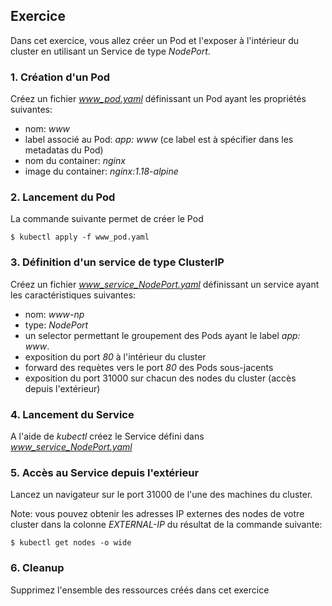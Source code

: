 ## Exercice

Dans cet exercice, vous allez créer un Pod et l'exposer à l'intérieur du cluster en utilisant un Service de type *NodePort*.

### 1. Création d'un Pod

Créez un fichier *www_pod.yaml* définissant un Pod ayant les propriétés suivantes:
- nom: *www*
- label associé au Pod: *app: www* (ce label est à spécifier dans les metadatas du Pod)
- nom du container: *nginx*
- image du container: *nginx:1.18-alpine*

### 2. Lancement du Pod

La commande suivante permet de créer le Pod

```
$ kubectl apply -f www_pod.yaml
```

### 3. Définition d'un service de type ClusterIP

Créez un fichier *www_service_NodePort.yaml* définissant un service ayant les caractéristiques suivantes:
- nom: *www-np*
- type: *NodePort*
- un selector permettant le groupement des Pods ayant le label *app: www*.
- exposition du port *80* à l'intérieur du cluster
- forward des requètes vers le port *80* des Pods sous-jacents
- exposition du port 31000 sur chacun des nodes du cluster (accès depuis l'extérieur)

### 4. Lancement du Service

A l'aide de *kubectl* créez le Service défini dans *www_service_NodePort.yaml*

### 5. Accès au Service depuis l'extérieur

Lancez un navigateur sur le port 31000 de l'une des machines du cluster.

Note: vous pouvez obtenir les adresses IP externes des nodes de votre cluster dans la colonne *EXTERNAL-IP* du résultat de la commande suivante:
```
$ kubectl get nodes -o wide
```


### 6. Cleanup

Supprimez l'ensemble des ressources créés dans cet exercice
